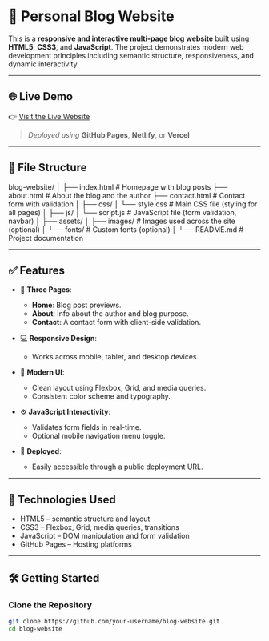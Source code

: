 # 📝 Personal Blog Website

This is a **responsive and interactive multi-page blog website** built using **HTML5**, **CSS3**, and **JavaScript**. The project demonstrates modern web development principles including semantic structure, responsiveness, and dynamic interactivity.

---

## 🌐 Live Demo

👉 [Visit the Live Website](https://plp-webtechnologies.github.io/feb-2025-final-project-and-deployment-Chege-Gitiche/)

> _Deployed using_ **GitHub Pages**, **Netlify**, or **Vercel**

---

## 📁 File Structure



blog-website/
│
├── index.html # Homepage with blog posts
├── about.html # About the blog and the author
├── contact.html # Contact form with validation
│
├── css/
│ └── style.css # Main CSS file (styling for all pages)
│
├── js/
│ └── script.js # JavaScript file (form validation, navbar)
│
├── assets/
│ ├── images/ # Images used across the site (optional)
│ └── fonts/ # Custom fonts (optional)
│
└── README.md # Project documentation



---

## ✅ Features

- 📄 **Three Pages**:
  - **Home**: Blog post previews.
  - **About**: Info about the author and blog purpose.
  - **Contact**: A contact form with client-side validation.

- 💻 **Responsive Design**:
  - Works across mobile, tablet, and desktop devices.

- 🎨 **Modern UI**:
  - Clean layout using Flexbox, Grid, and media queries.
  - Consistent color scheme and typography.

- ⚙️ **JavaScript Interactivity**:
  - Validates form fields in real-time.
  - Optional mobile navigation menu toggle.

- 🚀 **Deployed**:
  - Easily accessible through a public deployment URL.

---

## 🧪 Technologies Used

- HTML5 – semantic structure and layout
- CSS3 – Flexbox, Grid, media queries, transitions
- JavaScript – DOM manipulation and form validation
- GitHub Pages  – Hosting platforms

---

## 🛠️ Getting Started

### Clone the Repository

```bash
git clone https://github.com/your-username/blog-website.git
cd blog-website

